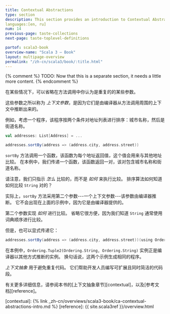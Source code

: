 ```yaml
---
title: Contextual Abstractions
type: section
description: This section provides an introduction to Contextual Abstractions in Scala 3.
languages:[en, ru]
num: 14
previous-page: taste-collections
next-page: taste-toplevel-definitions

partof: scala3-book
overview-name: "Scala 3 — Book"
layout: multipage-overview
permalink: "/zh-cn/scala3/book/:title.html"
---
```



{% comment %}
TODO: Now that this is a separate section, it needs a little more content.
{% endcomment %}

在某些情况下，可以省略在方法调用中你认为是重复的的某些参数。

这些参数之所以称为 _上下文参数_，是因为它们是由编译器从方法调用周围的上下文中推断出来的。

例如，考虑一个程序，该程序按两个条件对地址列表进行排序：城市名称，然后是街道名称。

```scala
val addresses: List[Address] = ...

addresses.sortBy(address => (address.city, address.street))
```

`sortBy` 方法调用一个函数，该函数为每个地址返回值，这个值会用来与其他地址比较。
在本例中，我们传递一个函数，该函数返回一对，该对包含城市名称和街道名称。

请注意，我们只指示 _怎么_ 比较的，而不是 _如何_ 来执行比较。
排序算法如何知道如何比较 `String` 对的？

实际上，`sortBy` 方法采用第二个参数---一个上下文参数---该参数由编译器推断。
它不会出现在上面的示例中，因为它是由编译器提供的。

第二个参数实现 _如何_ 进行比较。
省略它很方便，因为我们知道 `String` 通常使用词典顺序进行比较。

但是，也可以显式传递它：

```scala
addresses.sortBy(address => (address.city, address.street))(using Ordering.Tuple2(Ordering.String, Ordering.String))
```

在本例中，`Ordering.Tuple2(Ordering.String, Ordering.String)`  实例正是编译器以其他方式推断的实例。
换句话说，这两个示例生成相同的程序。

_上下文抽象_ 用于避免重复代码。
它们帮助开发人员编写可扩展且同时简洁的代码段。

有关更多详细信息，请参阅本书的[上下文抽象章节][contextual]，以及[参考文档][reference]。

[contextual]: {% link _zh-cn/overviews/scala3-book/ca-contextual-abstractions-intro.md %}
[reference]: {{ site.scala3ref }}/overview.html
